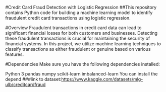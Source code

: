 #Credit Card Fraud Detection with Logistic Regression
##This repository contains Python code for building a machine learning model to identify fraudulent credit card transactions using logistic regression.

#Overview
Fraudulent transactions in credit card data can lead to significant financial losses for both customers and businesses. Detecting these fraudulent transactions is crucial for maintaining the security of financial systems. In this project, we utilize machine learning techniques to classify transactions as either fraudulent or genuine based on various features.

#Dependencies
Make sure you have the following dependencies installed:

Python 3
pandas
numpy
scikit-learn
imbalanced-learn
You can install the depend
###link to dataset:https://www.kaggle.com/datasets/mlg-ulb/creditcardfraud
